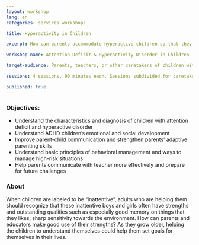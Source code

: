 ```yaml
---
layout: workshop
lang: en
categories: services workshops

title: Hyperactivity in Children

excerpt: How can parents accommodate hyperactive children so that they could improve their skills, attitude and motivation in learning?

workshop-name: Attention Deficit & Hyperactivity Disorder in Children

target-audience: Parents, teachers, or other caretakers of children with ADHD.

sessions: 4 sessions, 90 minutes each. Sessions subdivided for caretakers of preschoolers, primary-school-aged children, and teenagers.

published: true
---
```


### Objectives:
* Understand the characteristics and diagnosis of children with attention deficit and hyperactive disorder
* Understand ADHD children’s emotional and social development
* Improve parent-child communication and strengthen parents’ adaptive parenting skills
* Understand basic principles of behavioral management and ways to manage high-risk situations
* Help parents communicate with teacher more effectively and prepare for future challenges

### About
When children are labeled to be “inattentive”, adults who are helping them should recognize that these inattentive boys and girls often have strengths and outstanding qualities such as especially good memory on things that they likes, sharp sensitivity towards the environment.  How can parents and educators make good use of their strengths?  As they grow older, helping the children to understand themselves could help them set goals for themselves in their lives.
